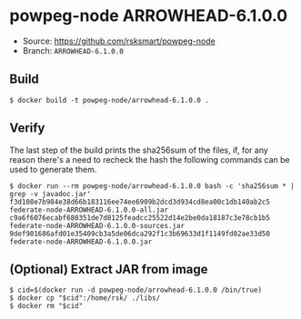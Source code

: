# powpeg-node ARROWHEAD-6.1.0.0

* Source: https://github.com/rsksmart/powpeg-node
* Branch: `ARROWHEAD-6.1.0.0`

## Build

```
$ docker build -t powpeg-node/arrowhead-6.1.0.0 .
```

## Verify

The last step of the build prints the sha256sum of the files, if, for any reason there's a need to recheck the hash the following commands can be used to generate them.

```
$ docker run --rm powpeg-node/arrowhead-6.1.0.0 bash -c 'sha256sum * | grep -v javadoc.jar'
f3d108e7b984e38d66b183116ee74ee6909b2dcd3d934cd8ea00c1db140ab2c5  federate-node-ARROWHEAD-6.1.0.0-all.jar
c9a6f6076ecabf680351de7d8125feadcc25522d14e2be0da18187c3e78cb1b5  federate-node-ARROWHEAD-6.1.0.0-sources.jar
9def901686afd01e35409cb3a5de06dca292f1c3b69633d1f1149fd02ae33d50  federate-node-ARROWHEAD-6.1.0.0.jar
```

## (Optional) Extract JAR from image

```
$ cid=$(docker run -d powpeg-node/arrowhead-6.1.0.0 /bin/true)
$ docker cp "$cid":/home/rsk/ ./libs/
$ docker rm "$cid"
```
